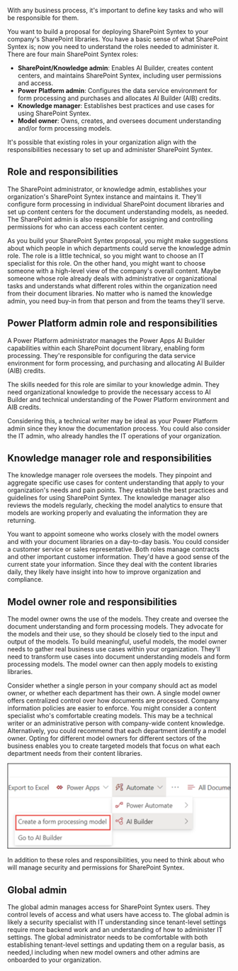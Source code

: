 With any business process, it's important to define key tasks and who will be responsible for them.

You want to build a proposal for deploying SharePoint Syntex to your company's SharePoint libraries. You have a basic sense of what SharePoint Syntex is; now you need to understand the roles needed to administer it. There are four main SharePoint Syntex roles:

- **SharePoint/Knowledge admin**: Enables AI Builder, creates content centers, and maintains SharePoint Syntex, including user permissions and access.
- **Power Platform admin**: Configures the data service environment for form processing and purchases and allocates AI Builder (AIB) credits.
- **Knowledge manager**: Establishes best practices and use cases for using SharePoint Syntex.
- **Model owner**: Owns, creates, and oversees document understanding and/or form processing models.

It's possible that existing roles in your organization align with the responsibilities necessary to set up and administer SharePoint Syntex.

##  Role and responsibilities

The SharePoint administrator, or knowledge admin, establishes your organization's SharePoint Syntex instance and maintains it. They'll configure form processing in individual SharePoint document libraries and set up content centers for the document understanding models, as needed. The SharePoint admin is also responsible for assigning and controlling permissions for who can access each content center.  

As you build your SharePoint Syntex proposal, you might make suggestions about which people in which departments could serve the knowledge admin role. The role is a little technical, so you might want to choose an IT specialist for this role. On the other hand, you might want to choose someone with a high-level view of the company's overall content. Maybe someone whose role already deals with administrative or organizational tasks and understands what different roles within the organization need from their document libraries. No matter who is named the knowledge admin, you need buy-in from that person and from the teams they'll serve.  

## Power Platform admin role and responsibilities

A Power Platform administrator manages the Power Apps AI Builder capabilities within each SharePoint document library, enabling form processing. They're responsible for configuring the data service environment for form processing, and purchasing and allocating AI Builder (AIB) credits.  

The skills needed for this role are similar to your knowledge admin. They need organizational knowledge to provide the necessary access to AI Builder and technical understanding of the Power Platform environment and AIB credits.

Considering this, a technical writer may be ideal as your Power Platform admin since they know the documentation process. You could also consider the IT admin, who already handles the IT operations of your organization.

## Knowledge manager role and responsibilities

The knowledge manager role oversees the models. They pinpoint and aggregate specific use cases for content understanding that apply to your organization's needs and pain points. They establish the best practices and guidelines for using SharePoint Syntex. The knowledge manager also reviews the models regularly, checking the model analytics to ensure that models are working properly and evaluating the information they are returning.

You want to appoint someone who works closely with the model owners and with your document libraries on a day-to-day basis. You could consider a customer service or sales representative. Both roles manage contracts and other important customer information. They'd have a good sense of the current state your information. Since they deal with the content libraries daily, they likely have insight into how to improve organization and compliance.

## Model owner role and responsibilities

The model owner owns the use of the models. They create and oversee the document understanding and form processing models. They advocate for the models and their use, so they should be closely tied to the input and output of the models. To build meaningful, useful models, the model owner needs to gather real business use cases within your organization. They'll need to transform use cases into document understanding models and form processing models. The model owner can then apply models to existing libraries.

Consider whether a single person in your company should act as model owner, or whether each department has their own. A single model owner offers centralized control over how documents are processed. Company information policies are easier to enforce. You might consider a content specialist who's comfortable creating models. This may be a technical writer or an administrative person with company-wide content knowledge. Alternatively, you could recommend that each department identify a model owner. Opting for different model owners for different sectors of the business enables you to create targeted models that focus on what each department needs from their content libraries.

![Graphical user interface, application, Teams](../media/create-form-model.png)

In addition to these roles and responsibilities, you need to think about who will manage security and permissions for SharePoint Syntex.

## Global admin

The global admin manages access for SharePoint Syntex users. They control levels of access and what users have access to. The global admin is likely a security specialist with IT understanding since tenant-level settings require more backend work and an understanding of how to administer IT settings. The global administrator needs to be comfortable with both establishing tenant-level settings and updating them on a regular basis, as needed,l including when new model owners and other admins are onboarded to your organization.
